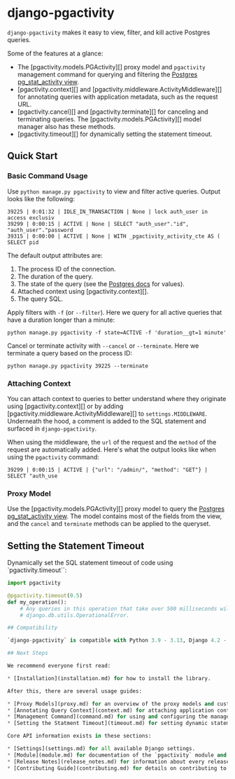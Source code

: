 # django-pgactivity

`django-pgactivity` makes it easy to view, filter, and kill active Postgres queries.

Some of the features at a glance:

* The [pgactivity.models.PGActivity][] proxy model and `pgactivity` management command for querying and filtering the [Postgres pg_stat_activity view](https://www.postgresql.org/docs/current/monitoring-stats.html#MONITORING-PG-STAT-ACTIVITY-VIEW).
* [pgactivity.context][] and [pgactivity.middleware.ActivityMiddleware][] for annotating queries with application metadata, such as the request URL.
* [pgactivity.cancel][] and [pgactivity.terminate][] for canceling and terminating queries. The [pgactivity.models.PGActivity][] model manager also has these methods.
* [pgactivity.timeout][] for dynamically setting the statement timeout.

## Quick Start

### Basic Command Usage

Use `python manage.py pgactivity` to view and filter active queries. Output looks like the following:

    39225 | 0:01:32 | IDLE_IN_TRANSACTION | None | lock auth_user in access exclusiv
    39299 | 0:00:15 | ACTIVE | None | SELECT "auth_user"."id", "auth_user"."password
    39315 | 0:00:00 | ACTIVE | None | WITH _pgactivity_activity_cte AS ( SELECT pid

The default output attributes are:

1. The process ID of the connection.
2. The duration of the query.
3. The state of the query (see the [Postgres docs](https://www.postgresql.org/docs/current/monitoring-stats.html#MONITORING-PG-STAT-ACTIVITY-VIEW) for values).
4. Attached context using [pgactivity.context][].
5. The query SQL.

Apply filters with `-f` (or `--filter`). Here we query for all active queries that have a duration longer than a minute:

    python manage.py pgactivity -f state=ACTIVE -f 'duration__gt=1 minute'

Cancel or terminate activity with `--cancel` or `--terminate`. Here we terminate a query based on the process ID:

    python manage.py pgactivity 39225 --terminate

### Attaching Context

You can attach context to queries to better understand where they originate using [pgactivity.context][] or by adding [pgactivity.middleware.ActivityMiddleware][] to `settings.MIDDLEWARE`. Underneath the hood, a comment is added to the SQL statement and surfaced in `django-pgactivity`.

When using the middleware, the `url` of the request and the `method` of the request are automatically added. Here's what the output looks like when using the `pgactivity` command:

    39299 | 0:00:15 | ACTIVE | {"url": "/admin/", "method": "GET"} | SELECT "auth_use

### Proxy Model

Use the [pgactivity.models.PGActivity][] proxy model to query the [Postgres pg_stat_activity view](https://www.postgresql.org/docs/current/monitoring-stats.html#MONITORING-PG-STAT-ACTIVITY-VIEW). The model contains most of the fields from the view, and the `cancel` and `terminate` methods can be applied to the queryset.

## Setting the Statement Timeout

Dynamically set the SQL statement timeout of code using `pgactivity.timeout``:

```python
import pgactivity

@pgactivity.timeout(0.5)
def my_operation():
    # Any queries in this operation that take over 500 milliseconds will throw
    # django.db.utils.OperationalError.

## Compatibility

`django-pgactivity` is compatible with Python 3.9 - 3.13, Django 4.2 - 5.1, Psycopg 2 - 3, and Postgres 12 - 17.

## Next Steps

We recommend everyone first read:

* [Installation](installation.md) for how to install the library.

After this, there are several usage guides:

* [Proxy Models](proxy.md) for an overview of the proxy models and custom queryset methods.
* [Annotating Query Context](context.md) for attaching application context to queries.
* [Management Command](command.md) for using and configuring the management command.
* [Setting the Statment Timeout](timeout.md) for setting dynamic statement timeouts.

Core API information exists in these sections:

* [Settings](settings.md) for all available Django settings.
* [Module](module.md) for documentation of the `pgactivity` module and models.
* [Release Notes](release_notes.md) for information about every release.
* [Contributing Guide](contributing.md) for details on contributing to the codebase.
